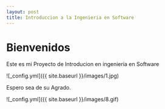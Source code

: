 ```yaml
---
layout: post
title: Introduccion a la Ingenieria en Software
---
```


# Bienvenidos

Este es mi Proyecto de Introducion en ingenieria en Software

![_config.yml]({{ site.baseurl }}/images/1.jpg)

Espero sea de su Agrado.

![_config.yml]({{ site.baseurl }}/images/8.gif)
